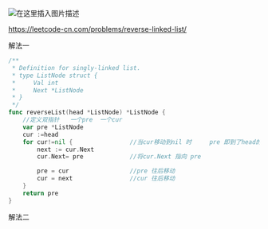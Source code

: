 ![在这里插入图片描述](https://img-blog.csdnimg.cn/6ce389b1592440a4a0f12641fff91123.png?x-oss-process=image/watermark,type_d3F5LXplbmhlaQ,shadow_50,text_Q1NETiBAcXFfNDUzNjY1MTU=,size_20,color_FFFFFF,t_70,g_se,x_16)


https://leetcode-cn.com/problems/reverse-linked-list/


解法一
```go
/**
 * Definition for singly-linked list.
 * type ListNode struct {
 *     Val int
 *     Next *ListNode
 * }
 */
func reverseList(head *ListNode) *ListNode {
    //定义双指针   一个pre  一个cur     
    var pre *ListNode
    cur :=head
    for cur!=nil {                //当cur移动到nil 时     pre 即到了head的末尾
        next := cur.Next
        cur.Next= pre             //将cur.Next 指向 pre 

        pre = cur                 //pre 往后移动
        cur = next                //cur 往后移动
    }
    return pre
}
```

解法二
